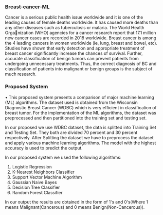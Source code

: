 ### Breast-cancer-ML

Cancer is a serious public health issue worldwide and it is one of the
leading causes of female deaths worldwide. It has caused more deaths than
any other diseases such as tuberculosis or malaria. The World Health Organization (WHO) agencies for a cancer research report that 17.1 million new
cancer cases are recorded in 2018 worldwide. Breast cancer is among the 4
leading cancers in women worldwide (ie, lung, breast and bowel, etc). Studies
have shown that early detection and appropriate treatment of breast cancer
significantly increase the chances of survival. Further, accurate classification of
benign tumors can prevent patients from undergoing unnecessary treatments.
Thus, the correct diagnosis of BC and classification of patients into malignant
or benign groups is the subject of much research.

### Proposed System
• This proposed system presents a comparison of major machine learning
(ML) algorithms. The dataset used is obtained from the Wisconsin Diagnostic
Breast Cancer (WDBC) which is very efficient in classification of breast tumor.
For the implementation of the ML algorithms, the dataset was preprocessed
and then partitioned into the training set and testing set.

In our proposed we use WDBC dataset, the data is splitted into Training
Set and Testing Set. They both are divided 70 percent and 30 percent
respectively. After Splitting the dataset we have to preprocess the dataset
and apply various machine learning algorithms. The model with the highest
accuracy is used to predict the output.

In our proposed system we used the following algorithms:
1) Logistic Regression
2) K-Nearest Neighbors Classifier
3) Support Vector Machine Algorithm
4) Gaussian Naive Bayes
5) Decision Tree Classifier
6) Random Forest Classifier


In our output the results are obtained in the form of 1's and 0's(Where 1 means Malignant(Cancerous) and 0 means Benign(Non-Cancerous)).
